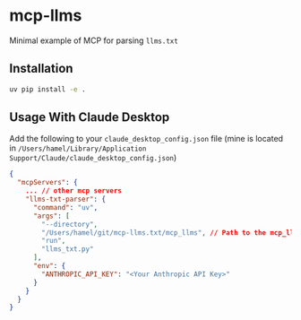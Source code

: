 # mcp-llms

Minimal example of MCP for parsing `llms.txt`

## Installation

```bash
uv pip install -e .
```

## Usage With Claude Desktop

Add the following to your `claude_desktop_config.json` file (mine is located in `/Users/hamel/Library/Application Support/Claude/claude_desktop_config.json`)

```json
{
  "mcpServers": {
    ... // other mcp servers
    "llms-txt-parser": {
      "command": "uv",
      "args": [
        "--directory",
        "/Users/hamel/git/mcp-llms.txt/mcp_llms", // Path to the mcp_llms directory
        "run",
        "llms_txt.py"
      ],
      "env": {
        "ANTHROPIC_API_KEY": "<Your Anthropic API Key>"
      }
    }
  }
}
```
